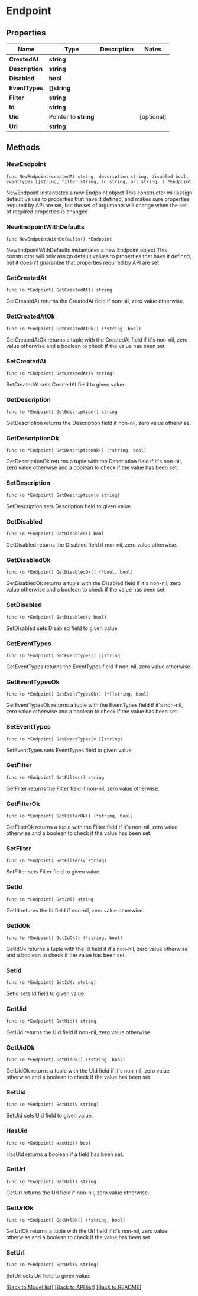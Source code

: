 # Endpoint

## Properties

Name | Type | Description | Notes
------------ | ------------- | ------------- | -------------
**CreatedAt** | **string** |  | 
**Description** | **string** |  | 
**Disabled** | **bool** |  | 
**EventTypes** | **[]string** |  | 
**Filter** | **string** |  | 
**Id** | **string** |  | 
**Uid** | Pointer to **string** |  | [optional] 
**Url** | **string** |  | 

## Methods

### NewEndpoint

`func NewEndpoint(createdAt string, description string, disabled bool, eventTypes []string, filter string, id string, url string, ) *Endpoint`

NewEndpoint instantiates a new Endpoint object
This constructor will assign default values to properties that have it defined,
and makes sure properties required by API are set, but the set of arguments
will change when the set of required properties is changed

### NewEndpointWithDefaults

`func NewEndpointWithDefaults() *Endpoint`

NewEndpointWithDefaults instantiates a new Endpoint object
This constructor will only assign default values to properties that have it defined,
but it doesn't guarantee that properties required by API are set

### GetCreatedAt

`func (o *Endpoint) GetCreatedAt() string`

GetCreatedAt returns the CreatedAt field if non-nil, zero value otherwise.

### GetCreatedAtOk

`func (o *Endpoint) GetCreatedAtOk() (*string, bool)`

GetCreatedAtOk returns a tuple with the CreatedAt field if it's non-nil, zero value otherwise
and a boolean to check if the value has been set.

### SetCreatedAt

`func (o *Endpoint) SetCreatedAt(v string)`

SetCreatedAt sets CreatedAt field to given value.


### GetDescription

`func (o *Endpoint) GetDescription() string`

GetDescription returns the Description field if non-nil, zero value otherwise.

### GetDescriptionOk

`func (o *Endpoint) GetDescriptionOk() (*string, bool)`

GetDescriptionOk returns a tuple with the Description field if it's non-nil, zero value otherwise
and a boolean to check if the value has been set.

### SetDescription

`func (o *Endpoint) SetDescription(v string)`

SetDescription sets Description field to given value.


### GetDisabled

`func (o *Endpoint) GetDisabled() bool`

GetDisabled returns the Disabled field if non-nil, zero value otherwise.

### GetDisabledOk

`func (o *Endpoint) GetDisabledOk() (*bool, bool)`

GetDisabledOk returns a tuple with the Disabled field if it's non-nil, zero value otherwise
and a boolean to check if the value has been set.

### SetDisabled

`func (o *Endpoint) SetDisabled(v bool)`

SetDisabled sets Disabled field to given value.


### GetEventTypes

`func (o *Endpoint) GetEventTypes() []string`

GetEventTypes returns the EventTypes field if non-nil, zero value otherwise.

### GetEventTypesOk

`func (o *Endpoint) GetEventTypesOk() (*[]string, bool)`

GetEventTypesOk returns a tuple with the EventTypes field if it's non-nil, zero value otherwise
and a boolean to check if the value has been set.

### SetEventTypes

`func (o *Endpoint) SetEventTypes(v []string)`

SetEventTypes sets EventTypes field to given value.


### GetFilter

`func (o *Endpoint) GetFilter() string`

GetFilter returns the Filter field if non-nil, zero value otherwise.

### GetFilterOk

`func (o *Endpoint) GetFilterOk() (*string, bool)`

GetFilterOk returns a tuple with the Filter field if it's non-nil, zero value otherwise
and a boolean to check if the value has been set.

### SetFilter

`func (o *Endpoint) SetFilter(v string)`

SetFilter sets Filter field to given value.


### GetId

`func (o *Endpoint) GetId() string`

GetId returns the Id field if non-nil, zero value otherwise.

### GetIdOk

`func (o *Endpoint) GetIdOk() (*string, bool)`

GetIdOk returns a tuple with the Id field if it's non-nil, zero value otherwise
and a boolean to check if the value has been set.

### SetId

`func (o *Endpoint) SetId(v string)`

SetId sets Id field to given value.


### GetUid

`func (o *Endpoint) GetUid() string`

GetUid returns the Uid field if non-nil, zero value otherwise.

### GetUidOk

`func (o *Endpoint) GetUidOk() (*string, bool)`

GetUidOk returns a tuple with the Uid field if it's non-nil, zero value otherwise
and a boolean to check if the value has been set.

### SetUid

`func (o *Endpoint) SetUid(v string)`

SetUid sets Uid field to given value.

### HasUid

`func (o *Endpoint) HasUid() bool`

HasUid returns a boolean if a field has been set.

### GetUrl

`func (o *Endpoint) GetUrl() string`

GetUrl returns the Url field if non-nil, zero value otherwise.

### GetUrlOk

`func (o *Endpoint) GetUrlOk() (*string, bool)`

GetUrlOk returns a tuple with the Url field if it's non-nil, zero value otherwise
and a boolean to check if the value has been set.

### SetUrl

`func (o *Endpoint) SetUrl(v string)`

SetUrl sets Url field to given value.



[[Back to Model list]](../README.md#documentation-for-models) [[Back to API list]](../README.md#documentation-for-api-endpoints) [[Back to README]](../README.md)


